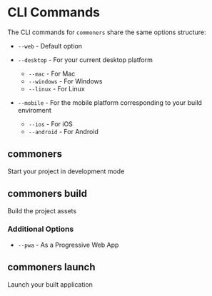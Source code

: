 # CLI Commands
The CLI commands for `commoners` share the same options structure:

- `--web` - Default option

- `--desktop` - For your current desktop platform
    - `--mac` - For Mac
    - `--windows` - For Windows
    - `--linux` - For Linux

- `--mobile` - For the mobile platform corresponding to your build enviroment
    - `--ios` - For iOS
    - `--android` - For Android

## commoners
Start your project in development mode 

## commoners build
Build the project assets

### Additional Options
- `--pwa` - As a Progressive Web App

## commoners launch
Launch your built application